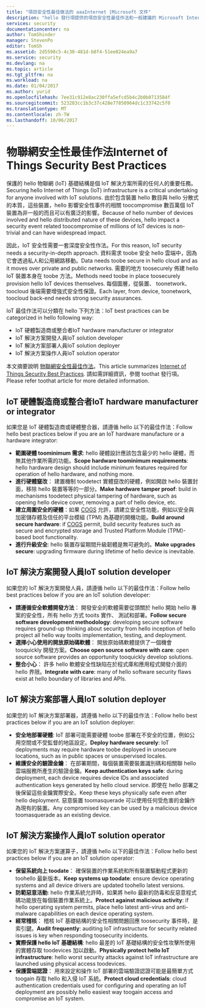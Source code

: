 ```yaml
---
title: "項目安全性最佳做法的 aaaInternet |Microsoft 文件"
description: "hello 發行項提供的項目安全性最佳作法和一般建議的 Microsoft Internet 策劃的清單。"
services: security
documentationcenter: na
author: TomShinder
manager: StevenPo
editor: TomSh
ms.assetid: 2d5598c5-4c30-481d-b8f4-51ee024ea9a7
ms.service: security
ms.devlang: na
ms.topic: article
ms.tgt_pltfrm: na
ms.workload: na
ms.date: 01/04/2017
ms.author: yurid
ms.openlocfilehash: 7ee31c912e8ac230ffa5efcd5b4c2b0b0713584f
ms.sourcegitcommit: 523283cc1b3c37c428e77850964dc1c33742c5f0
ms.translationtype: MT
ms.contentlocale: zh-TW
ms.lasthandoff: 10/06/2017
---
```

# <a name="internet-of-things-security-best-practices"></a><span data-ttu-id="8ff12-103">物聯網安全性最佳作法</span><span class="sxs-lookup"><span data-stu-id="8ff12-103">Internet of Things Security Best Practices</span></span>
<span data-ttu-id="8ff12-104">保護的 hello 物聯網 (IoT) 基礎結構是個 IoT 解決方案所需的任何人的重要任務。</span><span class="sxs-lookup"><span data-stu-id="8ff12-104">Securing hello Internet of Things (IoT) infrastructure is a critical undertaking for anyone involved with IoT solutions.</span></span> <span data-ttu-id="8ff12-105">由於包含裝置 hello 數目與 hello 分散式的本質，這些裝置，hello 影響安全性事件的相關 toocompromise 數百萬個 IoT 裝置為非一般的而且可以有廣泛的影響。</span><span class="sxs-lookup"><span data-stu-id="8ff12-105">Because of hello number of devices involved and hello distributed nature of these devices, hello impact a security event related toocompromise of millions of IoT devices is non-trivial and can have widespread impact.</span></span>

<span data-ttu-id="8ff12-106">因此，IoT 安全性需要一套深度安全性作法。</span><span class="sxs-lookup"><span data-stu-id="8ff12-106">For this reason, IoT security needs a security-in-depth approach.</span></span> <span data-ttu-id="8ff12-107">資料需求 toobe 安全 hello 雲端中，因為它會透過私人和公用網路移動。</span><span class="sxs-lookup"><span data-stu-id="8ff12-107">Data needs toobe secure in hello cloud and as it moves over private and public networks.</span></span> <span data-ttu-id="8ff12-108">需要的地方 toosecurely 佈建 hello IoT 裝置本身在 toobe 方法。</span><span class="sxs-lookup"><span data-stu-id="8ff12-108">Methods need toobe in place toosecurely provision hello IoT devices themselves.</span></span> <span data-ttu-id="8ff12-109">每個圖層，從裝置、 toonetwork、 toocloud 後端需要增強式安全性保證。</span><span class="sxs-lookup"><span data-stu-id="8ff12-109">Each layer, from device, toonetwork, toocloud back-end needs strong security assurances.</span></span>

<span data-ttu-id="8ff12-110">IoT 最佳作法可以分類在 hello 下列方法：</span><span class="sxs-lookup"><span data-stu-id="8ff12-110">IoT best practices can be categorized in hello following way:</span></span>

* <span data-ttu-id="8ff12-111">IoT 硬體製造商或整合者</span><span class="sxs-lookup"><span data-stu-id="8ff12-111">IoT hardware manufacturer or integrator</span></span>
* <span data-ttu-id="8ff12-112">IoT 解決方案開發人員</span><span class="sxs-lookup"><span data-stu-id="8ff12-112">IoT solution developer</span></span>
* <span data-ttu-id="8ff12-113">IoT 解決方案部署人員</span><span class="sxs-lookup"><span data-stu-id="8ff12-113">IoT solution deployer</span></span>
* <span data-ttu-id="8ff12-114">IoT 解決方案操作人員</span><span class="sxs-lookup"><span data-stu-id="8ff12-114">IoT solution operator</span></span>

<span data-ttu-id="8ff12-115">本文摘要說明 [物聯網安全性最佳作法](../iot-suite/iot-security-best-practices.md)。</span><span class="sxs-lookup"><span data-stu-id="8ff12-115">This article summarizes [Internet of Things Security Best Practices](../iot-suite/iot-security-best-practices.md).</span></span> <span data-ttu-id="8ff12-116">請如需詳細資訊，參閱 toothat 發行項。</span><span class="sxs-lookup"><span data-stu-id="8ff12-116">Please refer toothat article for more detailed information.</span></span>

## <a name="iot-hardware-manufacturer-or-integrator"></a><span data-ttu-id="8ff12-117">IoT 硬體製造商或整合者</span><span class="sxs-lookup"><span data-stu-id="8ff12-117">IoT hardware manufacturer or integrator</span></span>
<span data-ttu-id="8ff12-118">如果您是 IoT 硬體製造商或硬體整合器，請遵循 hello 以下的最佳作法：</span><span class="sxs-lookup"><span data-stu-id="8ff12-118">Follow hello best practices below if you are an IoT hardware manufacture or a hardware integrator:</span></span>

* <span data-ttu-id="8ff12-119">**範圍硬體 toominimum 需求**: hello 硬體設計應該包含最少的 hello 硬體，而無其他作業所需的功能。</span><span class="sxs-lookup"><span data-stu-id="8ff12-119">**Scope hardware toominimum requirements**: hello hardware design should include minimum features required for operation of hello hardware, and nothing more.</span></span> 
* <span data-ttu-id="8ff12-120">**進行硬體竄改**： 建置機制 toodetect 實體竄改的硬體，例如開啟 hello 裝置封面，移除 hello 裝置等等的一部分。</span><span class="sxs-lookup"><span data-stu-id="8ff12-120">**Make hardware tamper proof**: build in mechanisms toodetect physical tampering of hardware, such as opening hello device cover, removing a part of hello device, etc.</span></span> 
* <span data-ttu-id="8ff12-121">**建立周圍安全的硬體**：如果 [COGS](https://en.wikipedia.org/wiki/Cost_of_goods_sold) 允許，請建立安全性功能，例如以安全與加密儲存體及信任的平台模組 (TPM) 為基礎的開機功能。</span><span class="sxs-lookup"><span data-stu-id="8ff12-121">**Build around secure hardware**: if [COGS](https://en.wikipedia.org/wiki/Cost_of_goods_sold) permit, build security features such as secure and encrypted storage and Trusted Platform Module (TPM)-based boot functionality.</span></span>
* <span data-ttu-id="8ff12-122">**進行升級安全**: hello 裝置存留期間升級韌體是無可避免的。</span><span class="sxs-lookup"><span data-stu-id="8ff12-122">**Make upgrades secure**: upgrading firmware during lifetime of hello device is inevitable.</span></span>

## <a name="iot-solution-developer"></a><span data-ttu-id="8ff12-123">IoT 解決方案開發人員</span><span class="sxs-lookup"><span data-stu-id="8ff12-123">IoT solution developer</span></span>
<span data-ttu-id="8ff12-124">如果您的 IoT 解決方案開發人員，請遵循 hello 以下的最佳作法：</span><span class="sxs-lookup"><span data-stu-id="8ff12-124">Follow hello best practices below if you are an IoT solution developer:</span></span>

* <span data-ttu-id="8ff12-125">**請遵循安全軟體開發方法**： 開發安全的軟體需要從頭關於 hello 開始 hello 專案的安全性，所有 hello 方式 tooits 實作、 測試和部署。</span><span class="sxs-lookup"><span data-stu-id="8ff12-125">**Follow secure software development methodology**: developing secure software requires ground-up thinking about security from hello inception of hello project all hello way tooits implementation, testing, and deployment.</span></span>
* <span data-ttu-id="8ff12-126">**選擇小心使用的開放原始碼軟體**： 開放原始碼軟體提供了一個機會 tooquickly 開發方案。</span><span class="sxs-lookup"><span data-stu-id="8ff12-126">**Choose open source software with care**: open source software provides an opportunity tooquickly develop solutions.</span></span>
* <span data-ttu-id="8ff12-127">**整合小心**： 許多 hello 軟體安全性缺陷在於程式庫和應用程式開發介面的 hello 界限。</span><span class="sxs-lookup"><span data-stu-id="8ff12-127">**Integrate with care**: many of hello software security flaws exist at hello boundary of libraries and APIs.</span></span> 

## <a name="iot-solution-deployer"></a><span data-ttu-id="8ff12-128">IoT 解決方案部署人員</span><span class="sxs-lookup"><span data-stu-id="8ff12-128">IoT solution deployer</span></span>
<span data-ttu-id="8ff12-129">如果您的 IoT 解決方案部署器，請遵循 hello 以下的最佳作法：</span><span class="sxs-lookup"><span data-stu-id="8ff12-129">Follow hello best practices below if you are an IoT solution deployer:</span></span>

* <span data-ttu-id="8ff12-130">**安全地部署硬體**: IoT 部署可能需要硬體 toobe 部署在不安全的位置，例如公用空間或不受監督的地區設定。</span><span class="sxs-lookup"><span data-stu-id="8ff12-130">**Deploy hardware securely**: IoT deployments may require hardware toobe deployed in unsecure locations, such as in public spaces or unsupervised locales.</span></span>
* <span data-ttu-id="8ff12-131">**維護安全的驗證金鑰**： 在部署期間，每個裝置需要裝置識別碼和相關聯 hello 雲端服務所產生的驗證金鑰。</span><span class="sxs-lookup"><span data-stu-id="8ff12-131">**Keep authentication keys safe**: during deployment, each device requires device IDs and associated authentication keys generated by hello cloud service.</span></span> <span data-ttu-id="8ff12-132">即使在 hello 部署之後保留這些金鑰實際安全。</span><span class="sxs-lookup"><span data-stu-id="8ff12-132">Keep these keys physically safe even after hello deployment.</span></span> <span data-ttu-id="8ff12-133">惡意裝置 toomasquerade 可以使用任何受危害的金鑰作為現有的裝置。</span><span class="sxs-lookup"><span data-stu-id="8ff12-133">Any compromised key can be used by a malicious device toomasquerade as an existing device.</span></span>

## <a name="iot-solution-operator"></a><span data-ttu-id="8ff12-134">IoT 解決方案操作人員</span><span class="sxs-lookup"><span data-stu-id="8ff12-134">IoT solution operator</span></span>
<span data-ttu-id="8ff12-135">如果您的 IoT 解決方案運算子，請遵循 hello 以下的最佳作法：</span><span class="sxs-lookup"><span data-stu-id="8ff12-135">Follow hello best practices below if you are an IoT solution operator:</span></span>

* <span data-ttu-id="8ff12-136">**保留系統向上 toodate**： 確保裝置的作業系統和所有裝置驅動程式更新的 toohello 最新版本。</span><span class="sxs-lookup"><span data-stu-id="8ff12-136">**Keep systems up toodate**: ensure device operating systems and all device drivers are updated toohello latest versions.</span></span> 
* <span data-ttu-id="8ff12-137">**防範惡意活動**: hello 作業系統允許時，如果將 hello 最新的防毒和反惡意程式碼功能放在每個裝置作業系統上。</span><span class="sxs-lookup"><span data-stu-id="8ff12-137">**Protect against malicious activity**: if hello operating system permits, place hello latest anti-virus and anti-malware capabilities on each device operating system.</span></span> 
* <span data-ttu-id="8ff12-138">**經常稽核**： 稽核 IoT 基礎結構的安全性相關問題回應 toosecurity 事件時，是索引鍵。</span><span class="sxs-lookup"><span data-stu-id="8ff12-138">**Audit frequently**: auditing IoT infrastructure for security related issues is key when responding toosecurity incidents.</span></span>
* <span data-ttu-id="8ff12-139">**實際保護 hello IoT 基礎結構**: hello 最差的 IoT 基礎結構的安全性攻擊所使用的實體存取 toodevices 加以啟動。</span><span class="sxs-lookup"><span data-stu-id="8ff12-139">**Physically protect hello IoT infrastructure**: hello worst security attacks against IoT infrastructure are launched using physical access toodevices.</span></span>
* <span data-ttu-id="8ff12-140">**保護雲端認證**： 用來設定和操作 IoT 部署的雲端驗證認證可能是最簡單方式 toogain 存取 hello 和入侵 IoT 系統。</span><span class="sxs-lookup"><span data-stu-id="8ff12-140">**Protect cloud credentials**: cloud authentication credentials used for configuring and operating an IoT deployment are possibly hello easiest way toogain access and compromise an IoT system.</span></span> 

